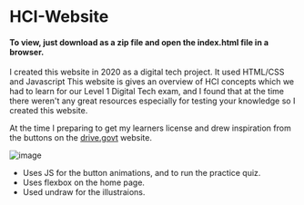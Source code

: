 # HCI-Website

#### To view, just download as a zip file and open the index.html file in a browser. 

I created this website in 2020 as a digital tech project. It used HTML/CSS and Javascript
This website is gives an overview of HCI concepts which we had to learn for our Level 1 Digital Tech exam, and I found that at the time there weren't any great resources especially for testing your knowledge so I created this website. 

At the time I preparing to get my learners license and drew inspiration from the buttons on the [drive.govt](https://drive.govt.nz/) website. 

![image](https://github.com/jigsaw273/HCI-Website/assets/140861149/aa2cb269-af23-4068-b625-734b14910cd3)

- Uses JS for the button animations, and to run the practice quiz. 
- Uses flexbox on the home page.
- Used undraw for the illustraions.

